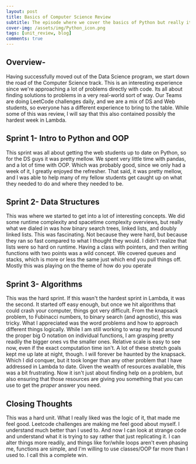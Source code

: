 ```yaml
---
layout: post
title: Basics of Computer Science Review
subtitle: The episode where we cover the basics of Python but really its all about algorithms! by Rob Bennett
cover-img: /assets/img/Python_icon.png
tags: [unit_review, blog]
comments: true
---
```


## Overview-
Having successfully moved out of the Data Science program, we start down the road of the Computer Science track. This is an interesting experience since we're approaching a lot of problems directly with code. Its all about finding solutions to problems in a very real-world sort of way. Our Teams are doing LeetCode challenges daily, and we are a mix of DS and Web students, so everyone has a different experience to bring to the table. While some of this was review, I will say that this also contained possibly the hardest week in Lambda.  

## Sprint 1- Intro to Python and OOP
This sprint was all about getting the web students up to date on Python, so for the DS guys it was pretty mellow. We spent very little time with pandas, and a lot of time with OOP. Which was probably good, since we only had a week of it, I greatly enjoyed the refresher. That said, it was pretty mellow, and I was able to help many of my fellow students get caught up on what they needed to do and where they needed to be. 

## Sprint 2- Data Structures
This was where we started to get into a lot of interesting concepts. We did some runtime complexity and spacetime complexity overviews, but really what we dialed in was how binary search trees, linked lists, and doubly linked lists. This was fascinating. Not because they were hard, but because they ran so fast compared to what I thought they would. I didn't realize that lists were so hard on runtime. Having a class with pointers, and then writing functions with two points was a wild concept. We covered queues and stacks, which is more or less the same just which end you pull things off. Mostly this was playing on the theme of how do you operate 

## Sprint 3- Algorithms
This was the hard sprint. If this wasn't the hardest sprint in Lambda, it was the second. It started off easy enough, but once we hit algorithms that could crash your computer, things got very difficult. From the knapsack problem, to Fubinacci numbers, to binary search (and agnostic), this was tricky. What I appreciated was the word problems and how to approach different things logically. While I am still working to wrap my head around the proper big O notation on individual functions, I am grasping pretty readily the bigger ones vs the smaller ones. Relative scale is easy to see now, even if the exact computation time isn't. A lot of these stretch goals kept me up late at night, though. I will forever be haunted by the knapsack. Which I did conquer, but it took longer than any other problem that I have addressed in Lambda to date. Given the wealth of resources available, this was a bit frustrating. Now it isn't just about finding help on a problem, but also ensuring that those resources are giving you something that you can use to get the *proper* answer you need. 

## Closing Thoughts
This was a hard unit. What I really liked was the logic of it, that made me feel good. Leetcode challenges are making me feel good about myself. I understand much better than I used to. And now I can look at strange code and understand what it is trying to say rather that just replicating it. I can alter things more readily, and things like for/while loops aren't even phasing me, functions are simple, and I'm willing to use classes/OOP far more than I used to. I call this a complete win.
